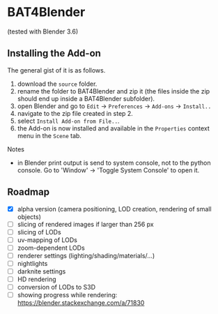 # BAT4Blender

(tested with Blender 3.6)

## Installing the Add-on
The general gist of it is as follows.
1. download the `source` folder.
2. rename the folder to BAT4Blender and zip it (the files inside the zip should end up inside a BAT4Blender subfolder).
3. open Blender and go to `Edit` -> `Preferences` -> `Add-ons` -> `Install..`
4. navigate to the zip file created in step 2.
5. select `Install Add-on from File..`.
6. the Add-on is now installed and available in the `Properties` context menu in the `Scene` tab.

Notes
- in Blender print output is send to system console, not to the python console. Go to 'Window' -> 'Toggle System Console' to open it.

## Roadmap

- [x] alpha version (camera positioning, LOD creation, rendering of small objects)
- [ ] slicing of rendered images if larger than 256 px
- [ ] slicing of LODs
- [ ] uv-mapping of LODs
- [ ] zoom-dependent LODs
- [ ] renderer settings (lighting/shading/materials/…)
- [ ] nightlights
- [ ] darknite settings
- [ ] HD rendering
- [ ] conversion of LODs to S3D
- [ ] showing progress while rendering: https://blender.stackexchange.com/a/71830
